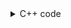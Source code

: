 <details><summary>C++ code</summary>

Runtime `773 ms` Beats `62.96%`.<br>
Memory `223.4 MB` Beats `41.48%`.

![](../../../../../assets/1519.png)

</details>

